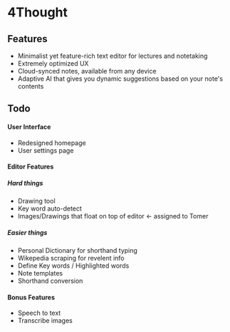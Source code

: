 # 4Thought

## Features

-   Minimalist yet feature-rich text editor for lectures and notetaking
-   Extremely optimized UX
-   Cloud-synced notes, available from any device
-   Adaptive AI that gives you dynamic suggestions based on your note's contents

## Todo

#### User Interface

-   Redesigned homepage
-   User settings page

#### Editor Features

##### Hard things
-   Drawing tool
-   Key word auto-detect
-   Images/Drawings that float on top of editor <- assigned to Tomer

##### Easier things

-   Personal Dictionary for shorthand typing
-   Wikepedia scraping for revelent info
-   Define Key words / Highlighted words
-   Note templates
-   Shorthand conversion

#### Bonus Features

-   Speech to text
-   Transcribe images
